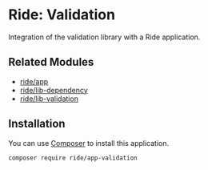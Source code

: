 # Ride: Validation

Integration of the validation library with a Ride application.

## Related Modules 

- [ride/app](https://github.com/all-ride/ride-app-validation)
- [ride/lib-dependency](https://github.com/all-ride/ride-lib-dependency)
- [ride/lib-validation](https://github.com/all-ride/ride-lib-validation)

## Installation

You can use [Composer](http://getcomposer.org) to install this application.

```
composer require ride/app-validation
```
